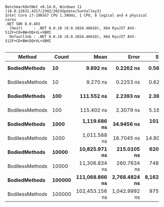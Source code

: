 ```

BenchmarkDotNet v0.14.0, Windows 11 (10.0.22631.4317/23H2/2023Update/SunValley3)
Intel Core i7-1065G7 CPU 1.30GHz, 1 CPU, 8 logical and 4 physical cores
.NET SDK 8.0.403
  [Host]     : .NET 8.0.10 (8.0.1024.46610), X64 RyuJIT AVX-512F+CD+BW+DQ+VL+VBMI
  DefaultJob : .NET 8.0.10 (8.0.1024.46610), X64 RyuJIT AVX-512F+CD+BW+DQ+VL+VBMI


```
| Method          | Count  | Mean           | Error         | StdDev        | StdErr      | Median         | Min            | Q1             | Q3             | Max           | Op/s          | Rank | Allocated |
|---------------- |------- |---------------:|--------------:|--------------:|------------:|---------------:|---------------:|---------------:|---------------:|--------------:|--------------:|-----:|----------:|
| **BodiedMethods**   | **10**     |       **9.892 ns** |     **0.2262 ns** |     **0.5675 ns** |   **0.0660 ns** |       **9.744 ns** |       **8.797 ns** |       **9.542 ns** |      **10.220 ns** |      **11.30 ns** | **101,096,389.9** |    **2** |         **-** |
| BodilessMethods | 10     |       9.270 ns |     0.2253 ns |     0.6242 ns |   0.0662 ns |       9.102 ns |       8.427 ns |       8.795 ns |       9.570 ns |      10.75 ns | 107,875,756.1 |    1 |         - |
| **BodiedMethods**   | **100**    |     **111.552 ns** |     **2.2393 ns** |     **2.3961 ns** |   **0.5648 ns** |     **111.089 ns** |     **107.923 ns** |     **110.405 ns** |     **112.429 ns** |     **118.49 ns** |   **8,964,430.4** |    **3** |         **-** |
| BodilessMethods | 100    |     115.402 ns |     2.3079 ns |     5.1619 ns |   0.6664 ns |     114.361 ns |     107.828 ns |     111.579 ns |     118.055 ns |     127.98 ns |   8,665,339.6 |    3 |         - |
| **BodiedMethods**   | **1000**   |   **1,119.686 ns** |    **34.9456 ns** |   **101.9380 ns** |  **10.2973 ns** |   **1,075.950 ns** |   **1,004.615 ns** |   **1,043.981 ns** |   **1,196.760 ns** |   **1,379.35 ns** |     **893,107.9** |    **5** |         **-** |
| BodilessMethods | 1000   |   1,011.588 ns |    16.7045 ns |    14.8081 ns |   3.9576 ns |   1,008.671 ns |     996.305 ns |     998.148 ns |   1,022.253 ns |   1,041.50 ns |     988,544.3 |    4 |         - |
| **BodiedMethods**   | **10000**  |  **10,825.971 ns** |   **215.0105 ns** |   **620.3545 ns** |  **63.3147 ns** |  **10,616.982 ns** |   **9,997.545 ns** |  **10,381.185 ns** |  **11,237.531 ns** |  **12,593.00 ns** |      **92,370.5** |    **6** |         **-** |
| BodilessMethods | 10000  |  11,306.834 ns |   260.7634 ns |   748.1793 ns |  76.7616 ns |  11,170.444 ns |  10,137.364 ns |  10,672.076 ns |  11,751.286 ns |  13,306.26 ns |      88,442.1 |    6 |         - |
| **BodiedMethods**   | **100000** | **111,068.866 ns** | **2,768.4824 ns** | **8,162.9333 ns** | **816.2933 ns** | **110,365.680 ns** | **100,895.593 ns** | **103,492.932 ns** | **115,829.135 ns** | **131,784.89 ns** |       **9,003.4** |    **7** |         **-** |
| BodilessMethods | 100000 | 102,453.156 ns | 1,042.9992 ns |   975.6221 ns | 251.9046 ns | 102,138.263 ns | 101,376.740 ns | 101,661.292 ns | 103,004.980 ns | 104,587.21 ns |       9,760.6 |    7 |         - |
